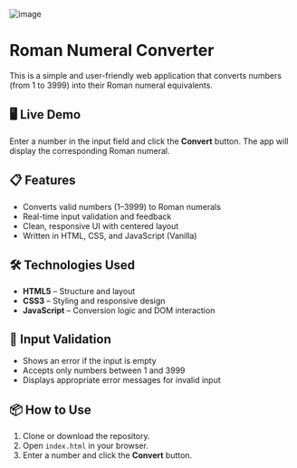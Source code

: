 ![image](https://github.com/user-attachments/assets/1c9147e8-ccc7-45d0-bd9b-1a1f564aaf62)
# Roman Numeral Converter

This is a simple and user-friendly web application that converts numbers (from 1 to 3999) into their Roman numeral equivalents.

## 🖥️ Live Demo

Enter a number in the input field and click the **Convert** button. The app will display the corresponding Roman numeral.

## 📋 Features

- Converts valid numbers (1–3999) to Roman numerals
- Real-time input validation and feedback
- Clean, responsive UI with centered layout
- Written in HTML, CSS, and JavaScript (Vanilla)

## 🛠️ Technologies Used

- **HTML5** – Structure and layout
- **CSS3** – Styling and responsive design
- **JavaScript** – Conversion logic and DOM interaction

## 🚫 Input Validation

- Shows an error if the input is empty
- Accepts only numbers between 1 and 3999
- Displays appropriate error messages for invalid input

## 📦 How to Use

1. Clone or download the repository.
2. Open `index.html` in your browser.
3. Enter a number and click the **Convert** button.
